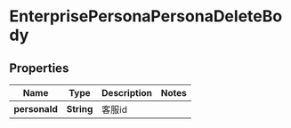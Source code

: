 # EnterprisePersonaPersonaDeleteBody

## Properties
Name | Type | Description | Notes
------------ | ------------- | ------------- | -------------
**personaId** | **String** | 客服id | 
